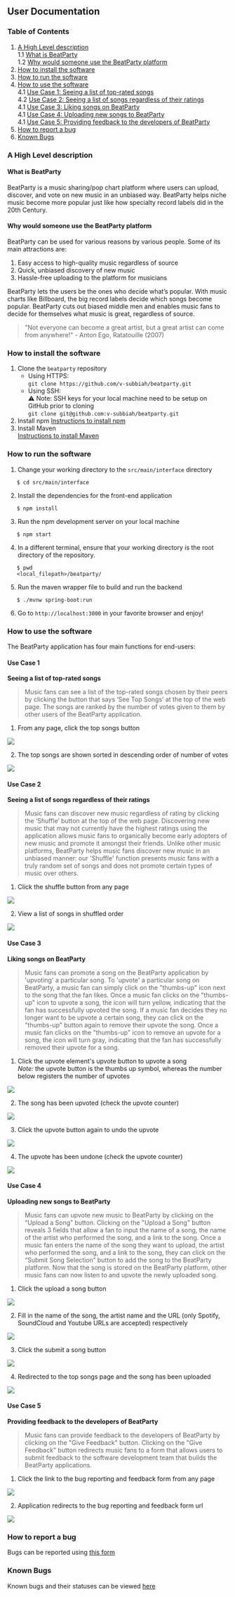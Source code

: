 ## User Documentation

### Table of Contents 
1. [A High Level description](#a-high-level-description)  
   1.1 [What is BeatParty](#what-is-beatparty)  
   1.2 [Why would someone use the BeatParty platform](#why-would-someone-use-the-beatparty-platform)  
2. [How to install the software](#how-to-install-the-software)  
3. [How to run the software](#how-to-run-the-software)  
4. [How to use the software](#how-to-use-the-software)  
   4.1 [Use Case 1: Seeing a list of top-rated songs](#use-case-1)  
   4.2 [Use Case 2: Seeing a list of songs regardless of their ratings](#use-case-2)  
   4.1 [Use Case 3: Liking songs on BeatParty](#use-case-3)  
   4.1 [Use Case 4: Uploading new songs to BeatParty](#use-case-4)  
   4.1 [Use Case 5: Providing feedback to the developers of BeatParty](#use-case-5)  
5. [How to report a bug](#how-to-report-a-bug)
6. [Known Bugs](#known-bugs)  
  
### A High Level description
#### What is BeatParty
BeatParty is a music sharing/pop chart platform where users can upload, discover, and vote on new music in an unbiased way. BeatParty helps niche music become more popular just like how specialty record labels did in the 20th Century.

#### Why would someone use the BeatParty platform
BeatParty can be used for various reasons by various people. Some of its main attractions are:
1. Easy access to high-quality music regardless of source
2. Quick, unbiased discovery of new music
3. Hassle-free uploading to the platform for musicians

BeatParty lets the users be the ones who decide what’s popular. With music charts like Billboard, the big record labels decide which songs become popular. BeatParty cuts out biased middle men and enables music fans to decide for themselves what music is great, regardless of source.  
> "Not everyone can become a great artist, but a great artist can come from anywhere!" - Anton Ego, Ratatouille (2007)
  
### How to install the software
1. Clone the `beatparty` repository
   - Using HTTPS:  
      `git clone https://github.com/v-subbiah/beatparty.git`  
   - Using SSH:  
       ⚠️  Note: SSH keys for your local machine need to be setup on GitHub prior to cloning  
      `git clone git@github.com:v-subbiah/beatparty.git`  
2. Install npm
[Instructions to install npm](https://www.npmjs.com/get-npm)
3. Install Maven  
[Instructions to install Maven](https://maven.apache.org/install.html)  

### How to run the software
1. Change your working directory to the `src/main/interface` directory 
```
   $ cd src/main/interface
```
2. Install the dependencies for the front-end application
```
   $ npm install
```
3. Run the npm development server on your local machine
```
   $ npm start
```
4. In a different terminal, ensure that your working directory is the root directory of the repository.
```
   $ pwd
   <local_filepath>/beatparty/
```
5. Run the maven wrapper file to build and run the backend
```
   $ ./mvnw spring-boot:run
```
6. Go to `http://localhost:3000` in your favorite browser and enjoy!

### How to use the software

The BeatParty application has four main functions for end-users:
  
#### Use Case 1
**Seeing a list of top-rated songs**  
> Music fans can see a list of the top-rated songs chosen by their peers by clicking the button that says ‘See Top Songs’ at the top of the web page. The songs are ranked by the number of votes given to them by other users of the BeatParty application. 
  
1. From any page, click the top songs button
  
![](https://user-images.githubusercontent.com/45928972/118581582-b956cf80-b746-11eb-9815-8327346f3aa6.png)  
  
2. The top songs are shown sorted in descending order of number of votes
  
![](https://user-images.githubusercontent.com/45928972/118581590-bb209300-b746-11eb-9811-7be63b4550af.png)  
  
#### Use Case 2
**Seeing a list of songs regardless of their ratings**  
> Music fans can discover new music regardless of rating by clicking the ‘Shuffle’ button at the top of the web page. Discovering new music that may not currently have the highest ratings using the application allows music fans to organically become early adopters of new music and promote it amongst their friends. Unlike other music platforms, BeatParty helps music fans discover new music in an unbiased manner: our 'Shuffle' function presents music fans with a truly random set of songs and does not promote certain types of music over others.
  
1. Click the shuffle button from any page  
  
![](https://user-images.githubusercontent.com/45928972/118581594-bcea5680-b746-11eb-96c2-0722b5c186f2.png)  
  
2. View a list of songs in shuffled order 
   
![](https://user-images.githubusercontent.com/45928972/118581596-bd82ed00-b746-11eb-87d0-7f7296a149de.png)
  
#### Use Case 3  
**Liking songs on BeatParty**  
> Music fans can promote a song on the BeatParty application by 'upvoting' a particular song. To 'upvote' a particular song on BeatParty, a music fan can simply click on the "thumbs-up" icon next to the song that the fan likes. Once a music fan clicks on the "thumbs-up" icon to upvote a song, the icon will turn yellow, indicating that the fan has successfully upvoted the song. If a music fan decides they no longer want to be upvote a certain song, they can click on the "thumbs-up" button again to remove their upvote the song. Once a music fan clicks on the "thumbs-up" icon to remove an upvote for a song, the icon will turn gray, indicating that the fan has successfully removed their upvote for a song.  
  
1. Click the upvote element's upvote button to upvote a song  
   *Note:* the upvote button is the thumbs up symbol, whereas the number below registers the number of upvotes  
  
![](https://user-images.githubusercontent.com/45928972/118581600-be1b8380-b746-11eb-9301-167d45aa85c2.png)  
  
2. The song has been upvoted (check the upvote counter)  
  
![](https://user-images.githubusercontent.com/45928972/118581603-beb41a00-b746-11eb-9682-e1230e08a153.png)  
  
3. Click the upvote button again to undo the upvote  
  
![](https://user-images.githubusercontent.com/45928972/118582192-cc1dd400-b747-11eb-96ef-c88072348582.png)  
  
4. The upvote has been undone (check the upvote counter)  
  
![](https://user-images.githubusercontent.com/45928972/118581604-bf4cb080-b746-11eb-9779-efdc763ecfd4.png)
  
#### Use Case 4  
**Uploading new songs to BeatParty**   
> Music fans can upvote new music to BeatParty by clicking on the “Upload a Song” button. Clicking on the "Upload a Song" button reveals 3 fields that allow a fan to input the name of a song, the name of the artist who performed the song, and a link to the song. Once a music fan enters the name of the song they want to upload, the artist who performed the song, and a link to the song, they can click on the “Submit Song Selection” button to add the song to the BeatParty platform. Now that the song is stored on the BeatParty platform, other music fans can now listen to and upvote the newly uploaded song.  
  
1. Click the upload a song button  
  
![](https://user-images.githubusercontent.com/45928972/118582887-fc19a700-b748-11eb-8311-698f655f6ef0.png)  
  
2. Fill in the name of the song, the artist name and the URL (only Spotify, SoundCloud and Youtube URLs are accepted) respectively  
  
![](https://user-images.githubusercontent.com/45928972/118582889-fcb23d80-b748-11eb-938b-4cb212fa45f6.png)  
  
3. Click the submit a song button  
  
![](https://user-images.githubusercontent.com/45928972/118582891-fd4ad400-b748-11eb-9045-f5e856edb701.png)  
  
4. Redirected to the top songs page and the song has been uploaded  
  
![](https://user-images.githubusercontent.com/45928972/118582892-fde36a80-b748-11eb-9214-6ff9ca00b439.png)  
  
#### Use Case 5  
**Providing feedback to the developers of BeatParty**  
> Music fans can provide feedback to the developers of BeatParty by clicking on the "Give Feedback" button. 
Clicking on the "Give Feedback" button redirects music fans to a form that allows users to submit feedback to the software development
team that builds the BeatParty applications.  
  
1. Click the link to the bug reporting and feedback form from any page  
  
![](https://user-images.githubusercontent.com/45928972/118584575-1ef98a80-b74c-11eb-9c36-08c20ff2b2b1.png)  
  
2. Application redirects to the bug reporting and feedback form url  
  
![](https://user-images.githubusercontent.com/45928972/118584576-1f922100-b74c-11eb-8126-578011bde6cb.png)  
  
### How to report a bug
Bugs can be reported using [this form](https://forms.gle/Q8QB87Eud7BMbkBg8)
  
### Known Bugs
Known bugs and their statuses can be viewed [here](https://docs.google.com/spreadsheets/d/16J0mC41MM_DhOiK8356yEZN4aLCUgVXj2tZnjuu54zc/edit?usp=sharing)


